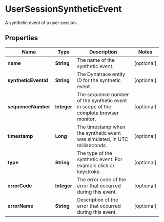 

# UserSessionSyntheticEvent

A synthetic event of a user session.

## Properties

| Name | Type | Description | Notes |
|------------ | ------------- | ------------- | -------------|
|**name** | **String** | The name of the synthetic event. |  [optional] |
|**syntheticEventId** | **String** | The Dynatrace entity ID for the synthetic event. |  [optional] |
|**sequenceNumber** | **Integer** | The sequence number of the synthetic event in scope of the complete browser monitor. |  [optional] |
|**timestamp** | **Long** | The timestamp when the synthetic event was simulated, in UTC milliseconds. |  [optional] |
|**type** | **String** | The type of the synthetic event. For example click or keystroke. |  [optional] |
|**errorCode** | **Integer** | The error code of the error that occurred during this event. |  [optional] |
|**errorName** | **String** | Description of the error that occurred during this event. |  [optional] |



